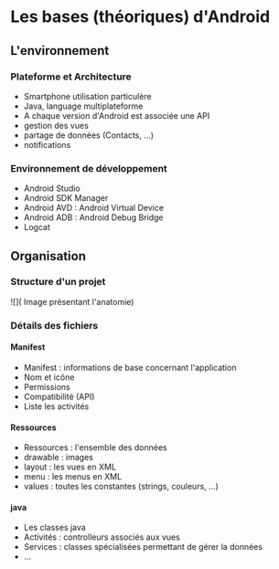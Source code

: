 # Les bases (théoriques) d'Android

## L'environnement

### Plateforme et Architecture

* Smartphone utilisation particulère
* Java, language multiplateforme
* A chaque version d'Android est associée une API
 * gestion des vues
 * partage de données (Contacts, ...)
 * notifications

### Environnement de développement

* Android Studio
 * Android SDK Manager
 * Android AVD : Android Virtual Device
 * Android ADB : Android Debug Bridge
 * Logcat

## Organisation

### Structure d'un projet

![]( Image présentant l'anatomie)

### Détails des fichiers

#### Manifest

* Manifest : informations de base concernant l'application
 * Nom et icône
 * Permissions
 * Compatibilité (API)
 * Liste les activités

#### Ressources

* Ressources : l'ensemble des données
 * drawable : images
 * layout : les vues en XML
 * menu : les menus en XML
 * values : toutes les constantes (strings, couleurs, ...)

#### java

* Les classes java
 * Activités : controlleurs associés aux vues
 * Services : classes spécialisées permettant de gérer la données
 * ...
